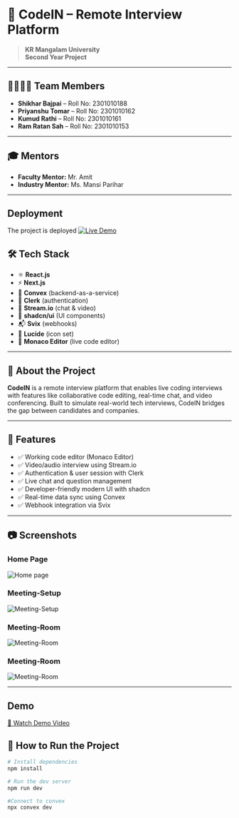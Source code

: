 # 🧠 CodeIN – Remote Interview Platform

> **KR Mangalam University**  
> **Second Year Project**

---

## 👨‍👩‍👦‍👦 Team Members

- **Shikhar Bajpai** – Roll No: 2301010188  
- **Priyanshu Tomar** – Roll No: 2301010162  
- **Kumud Rathi** – Roll No: 2301010161  
- **Ram Ratan Sah** – Roll No: 2301010153  

---

## 🎓 Mentors

- **Faculty Mentor:** Mr. Amit  
- **Industry Mentor:** Ms. Mansi Parihar  

---
## Deployment

The project is deployed [![Live Demo](https://img.shields.io/badge/View-brightgreen)](https://2nd-year-project-9w3s.vercel.app/)


## 🛠️ Tech Stack

- ⚛️ **React.js**
- ⚡ **Next.js**
- 🧩 **Convex** (backend-as-a-service)
- 🔐 **Clerk** (authentication)
- 💬 **Stream.io** (chat & video)
- 🎨 **shadcn/ui** (UI components)
- 📬 **Svix** (webhooks)
- 🔮 **Lucide** (icon set)
- 📝 **Monaco Editor** (live code editor)

---

## 📌 About the Project

**CodeIN** is a remote interview platform that enables live coding interviews with features like collaborative code editing, real-time chat, and video conferencing. Built to simulate real-world tech interviews, CodeIN bridges the gap between candidates and companies.

---

## 🚀 Features

- ✅ Working code editor (Monaco Editor)
- ✅ Video/audio interview using Stream.io
- ✅ Authentication & user session with Clerk
- ✅ Live chat and question management
- ✅ Developer-friendly modern UI with shadcn
- ✅ Real-time data sync using Convex
- ✅ Webhook integration via Svix

---

## 📷 Screenshots

### Home Page  
![Home page](https://raw.githubusercontent.com/shikhar11x/Shikhar_Bajpai_CSE3_CODE-IN/main/Screenshots/ss-1.png)

### Meeting-Setup 
![Meeting-Setup](https://raw.githubusercontent.com/shikhar11x/Shikhar_Bajpai_CSE3_CODE-IN/main/Screenshots/ss-2.png)

### Meeting-Room 
![Meeting-Room](https://raw.githubusercontent.com/shikhar11x/Shikhar_Bajpai_CSE3_CODE-IN/main/Screenshots/ss-3.png)

### Meeting-Room 
![Meeting-Room](https://raw.githubusercontent.com/shikhar11x/Shikhar_Bajpai_CSE3_CODE-IN/main/Screenshots/ss-4.png)

---
## Demo

[🎥 Watch Demo Video](https://krmangalameduin-my.sharepoint.com/:v:/g/personal/2301010162_krmu_edu_in/EcH-FY9GdH5OiJujqYj3dHcBfi8sI94ZCDTxyF1DiM-3eQ?e=5T617p)


## 📁 How to Run the Project

```bash
# Install dependencies
npm install

# Run the dev server
npm run dev

#Connect to convex 
npx convex dev
